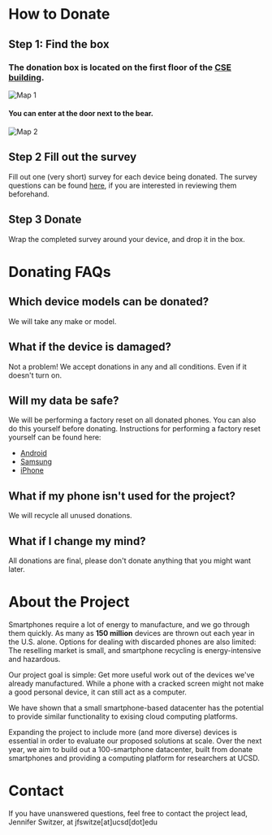 # How to Donate
## Step 1: Find the box 
### The donation box is located on the first floor of the [CSE building](https://goo.gl/maps/eoZYCCb5JN98bWM76). 
![Map 1](/renee-project/docs/assets/highlevelmap.png)
#### You can enter at the door next to the bear.
![Map 2](/renee-project/docs/assets/lowlevelmap.png)
## Step 2 Fill out the survey
Fill out one (very short) survey for each device being donated. The survey questions can be found [here](/renee-project/survey.md), if you are interested in reviewing them beforehand.
## Step 3 Donate
Wrap the completed survey around your device, and drop it in the box.
# Donating FAQs
## Which device models can be donated?
We will take any make or model.
## What if the device is damaged?
Not a problem! We accept donations in any and all conditions. Even if it doesn't turn on.
## Will my data be safe?
We will be performing a factory reset on all donated phones. You can also do this yourself before donating. Instructions for performing a factory reset yourself can be found here: 
* [Android](https://support.google.com/android/answer/6088915?hl=en)
* [Samsung](https://www.samsung.com/us/support/answer/ANS00062029/)
* [iPhone](https://www.businessinsider.com/how-to-reset-iphone)

## What if my phone isn't used for the project?
We will recycle all unused donations.
## What if I change my mind?
All donations are final, please don't donate anything that you might want later.

# About the Project
Smartphones require a lot of energy to manufacture, and we go through them quickly. As many as **150 million** devices are thrown out each year in the U.S. alone. Options for dealing with discarded phones are also limited: The reselling market is small, and smartphone recycling is energy-intensive and hazardous. 

Our project goal is simple: Get more useful work out of the devices we've already manufactured. While a phone with a cracked screen might not make a good personal device, it can still act as a computer. 

We have shown that a small smartphone-based datacenter has the potential to provide similar functionality to exising cloud computing platforms.

Expanding the project to include more (and more diverse) devices is essential in order to evaluate our proposed solutions at scale. Over the next year, we aim to build out a 100-smartphone datacenter, built from donate smartphones and providing a computing platform for researchers at UCSD.

# Contact
If you have unanswered questions, feel free to contact the project lead, Jennifer Switzer, at jfswitze[at]ucsd[dot]edu
